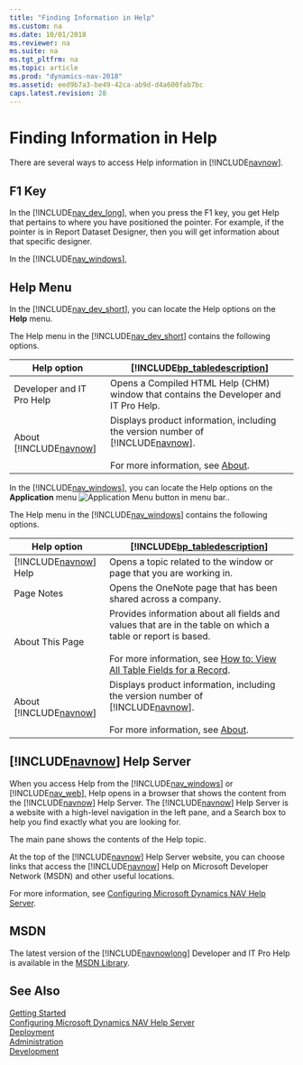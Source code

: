 ```yaml
---
title: "Finding Information in Help"
ms.custom: na
ms.date: 10/01/2018
ms.reviewer: na
ms.suite: na
ms.tgt_pltfrm: na
ms.topic: article
ms.prod: "dynamics-nav-2018"
ms.assetid: eed9b7a3-be49-42ca-ab9d-d4a600fab7bc
caps.latest.revision: 28
---
```

# Finding Information in Help
There are several ways to access Help information in [!INCLUDE[navnow](includes/navnow_md.md)].  

## F1 Key  
 In the [!INCLUDE[nav_dev_long](includes/nav_dev_long_md.md)], when you press the F1 key, you get Help that pertains to where you have positioned the pointer. For example, if the pointer is in Report Dataset Designer, then you will get information about that specific designer.  

 In the [!INCLUDE[nav_windows](includes/nav_windows_md.md)],  

## Help Menu  
 In the [!INCLUDE[nav_dev_short](includes/nav_dev_short_md.md)], you can locate the Help options on the **Help** menu.  

 The Help menu in the [!INCLUDE[nav_dev_short](includes/nav_dev_short_md.md)] contains the following options.  

|Help option|[!INCLUDE[bp_tabledescription](includes/bp_tabledescription_md.md)]|  
|-----------------|---------------------------------------|  
|Developer and IT Pro Help|Opens a Compiled HTML Help \(CHM\) window that contains the Developer and IT Pro Help.|  
|About [!INCLUDE[navnow](includes/navnow_md.md)]|Displays product information, including the version number of [!INCLUDE[navnow](includes/navnow_md.md)].<br /><br /> For more information, see [About](uiref/-$-S_2091-About-$-.md).|  

 In the [!INCLUDE[nav_windows](includes/nav_windows_md.md)], you can locate the Help options on the **Application** menu ![Application Menu button in menu bar.](media/ApplicationMenuIcon.png "ApplicationMenuIcon").  

 The Help menu in the [!INCLUDE[nav_windows](includes/nav_windows_md.md)] contains the following options.  

|Help option|[!INCLUDE[bp_tabledescription](includes/bp_tabledescription_md.md)]|  
|-----------------|---------------------------------------|  
|[!INCLUDE[navnow](includes/navnow_md.md)] Help|Opens a topic related to the window or page that you are working in.|  
|Page Notes|Opens the OneNote page that has been shared across a company.|  
|About This Page|Provides information about all fields and values that are in the table on which a table or report is based.<br /><br /> For more information, see [How to: View All Table Fields for a Record](How-to--View-All-Table-Fields-for-a-Record.md).|  
|About [!INCLUDE[navnow](includes/navnow_md.md)]|Displays product information, including the version number of [!INCLUDE[navnow](includes/navnow_md.md)].<br /><br /> For more information, see [About](uiref/-$-S_2091-About-$-.md).|


## [!INCLUDE[navnow](includes/navnow_md.md)] Help Server  
 When you access Help from the [!INCLUDE[nav_windows](includes/nav_windows_md.md)] or [!INCLUDE[nav_web](includes/nav_web_md.md)], Help opens in a browser that shows the content from the [!INCLUDE[navnow](includes/navnow_md.md)] Help Server. The [!INCLUDE[navnow](includes/navnow_md.md)] Help Server is a website with a high-level navigation in the left pane, and a Search box to help you find exactly what you are looking for.  

 The main pane shows the contents of the Help topic.  

 At the top of the [!INCLUDE[navnow](includes/navnow_md.md)] Help Server website, you can choose links that access the [!INCLUDE[navnow](includes/navnow_md.md)] Help on Microsoft Developer Network \(MSDN\) and other useful locations.  

 For more information, see [Configuring Microsoft Dynamics NAV Help Server](Configuring-Microsoft-Dynamics-NAV-Help-Server.md).  

## MSDN  
 The latest version of the [!INCLUDE[navnowlong](includes/navnowlong_md.md)] Developer and IT Pro Help is available in the [MSDN Library](https://go.microsoft.com/fwlink/?LinkId=262374).  

## See Also  
 [Getting Started](Getting-Started.md)   
 [Configuring Microsoft Dynamics NAV Help Server](Configuring-Microsoft-Dynamics-NAV-Help-Server.md)   
 [Deployment](Deployment.md)   
 [Administration](Administration.md)   
 [Development](Development.md)

